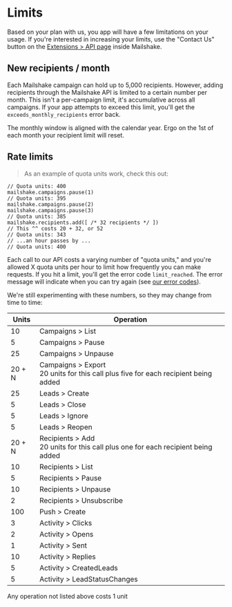 # Limits

Based on your plan with us, you app will have a few limitations on your usage. If you're interested in increasing your limits, use the "Contact Us" button on the <a href="https://mailshake.com/app/#/redirect/extensions/api" target="_blank">Extensions &gt; API page</a> inside Mailshake.

## New recipients / month

Each Mailshake campaign can hold up to 5,000 recipients. However, adding recipients through the Mailshake API is limited to a certain number per month. This isn't a per-campaign limit, it's accumulative across all campaigns. If your app attempts to exceed this limit, you'll get the `exceeds_monthly_recipients` error back.

The monthly window is aligned with the calendar year. Ergo on the 1st of each month your recipient limit will reset.

## Rate limits

> As an example of quota units work, check this out:

```
// Quota units: 400
mailshake.campaigns.pause(1)
// Quota units: 395
mailshake.campaigns.pause(2)
mailshake.campaigns.pause(3)
// Quota units: 385
mailshake.recipients.add([ /* 32 recipients */ ])
// This ^^ costs 20 + 32, or 52
// Quota units: 343
// ...an hour passes by ...
// Quota units: 400
```

Each call to our API costs a varying number of "quota units," and you're allowed X quota units per hour to limit how frequently you can make requests. If you hit a limit, you'll get the error code `limit_reached`. The error message will indicate when you can try again (see [our error codes](#General-errors)).

<aside class="notice">We're still experimenting with these numbers, so they may change from time to time:</aside>

Units | Operation
---| ---
10 | Campaigns > List
5 | Campaigns > Pause
25 | Campaigns > Unpause
<div>20 + N</div> | Campaigns > Export <aside class="notice">20 units for this call plus five for each recipient being added</aside>
25 | Leads > Create
5 | Leads > Close
5 | Leads > Ignore
5 | Leads > Reopen
<div>20 + N</div> | Recipients > Add <aside class="notice">20 units for this call plus one for each recipient being added</aside>
10 | Recipients > List
5 | Recipients > Pause
10 | Recipients > Unpause
2 | Recipients > Unsubscribe
100 | Push > Create
3 | Activity > Clicks
2 | Activity > Opens
1 | Activity > Sent
10 | Activity > Replies
5 | Activity > CreatedLeads
5 | Activity > LeadStatusChanges

<aside class="notice">Any operation not listed above costs 1 unit</aside>

